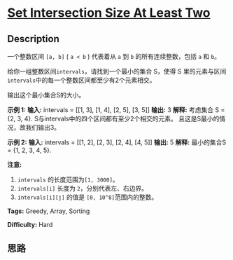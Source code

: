 # [Set Intersection Size At Least Two][title]

## Description

一个整数区间 `[a, b]`  ( `a < b` ) 代表着从 `a` 到 `b` 的所有连续整数，包括 `a` 和 `b`。

给你一组整数区间`intervals`，请找到一个最小的集合 S，使得 S 里的元素与区间`intervals`中的每一个整数区间都至少有2个元素相交。

输出这个最小集合S的大小。

**示例 1:**
            **输入:** intervals = [[1, 3], [1, 4], [2, 5], [3, 5]]    **输出:** 3    **解释:**    考虑集合 S = {2, 3, 4}. S与intervals中的四个区间都有至少2个相交的元素。    且这是S最小的情况，故我们输出3。    

**示例 2:**
            **输入:** intervals = [[1, 2], [2, 3], [2, 4], [4, 5]]    **输出:** 5    **解释:**    最小的集合S = {1, 2, 3, 4, 5}.    

**注意:**

  1. `intervals` 的长度范围为`[1, 3000]`。
  2. `intervals[i]` 长度为 `2`，分别代表左、右边界。
  3. `intervals[i][j]` 的值是 `[0, 10^8]`范围内的整数。


**Tags:** Greedy, Array, Sorting

**Difficulty:** Hard

## 思路

[title]: https://leetcode-cn.com/problems/set-intersection-size-at-least-two

